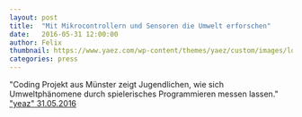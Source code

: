 ```yaml
---
layout: post
title:  "Mit Mikrocontrollern und Sensoren die Umwelt erforschen"
date:   2016-05-31 12:00:00
author: Felix
thumbnail: https://www.yaez.com/wp-content/themes/yaez/custom/images/logo.png
categories: press
---
```

"Coding Projekt aus Münster zeigt Jugendlichen, wie sich Umweltphänomene durch spielerisches Programmieren messen lassen."
<a href="https://www.yaez.de/zukunft/mit-mikrocontrollern-und-sensoren-die-umwelt-erforschen/">"yeaz" 31.05.2016</a>
